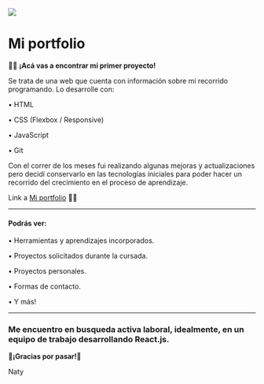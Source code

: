 <img src="https://user-images.githubusercontent.com/84355672/165528234-9600df68-eaed-4ee2-ad11-3906facc3410.png"  whidth = "100%"/>

# Mi portfolio

👩‍💻 **¡Acá vas a encontrar mi primer proyecto!**

Se trata de una web que cuenta con información sobre mi recorrido programando. Lo desarrolle con:

• HTML

• CSS (Flexbox / Responsive)

• JavaScript

• Git

Con el correr de los meses fui realizando algunas mejoras y actualizaciones pero decidí conservarlo en las tecnologías iniciales para poder hacer un recorrido del crecimiento en el proceso de aprendizaje. 

Link a [Mi portfolio](https://nataliasoledadnavarro.github.io/Portfolio/) 🏃‍♀️

---

#### Podrás ver:

• Herramientas y aprendizajes incorporados.

• Proyectos solicitados durante la cursada.

• Proyectos personales.

• Formas de contacto.

• Y más!

---

### Me encuentro en busqueda activa laboral, idealmente, en un equipo de trabajo desarrollando React.js.

**💜¡Gracias por pasar!💜**

Naty
